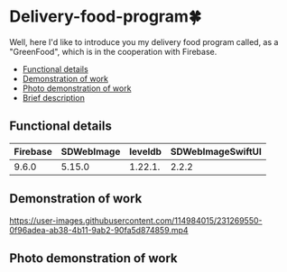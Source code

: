 # Delivery-food-program🍀
Well, here I'd like to introduce you my delivery food program called, as a "GreenFood", which is in the cooperation with Firebase.
-  [Functional details](#Functional-details)
-  [Demonstration of work](#Demonstration-of-work)
-  [Photo demonstration of work](#Photo-demonstration-of-work)
-  [Brief description](#Brief-description)
<a name="Functional-details"/></a>
## Functional details
| **Firebase**    | **SDWebImage**  | **leveldb**     | **SDWebImageSwiftUI** |
|-----------------|-----------------|-----------------|-----------------------|
| 9.6.0           | 5.15.0          | 1.22.1.         | 2.2.2                 |






<a name="Demonstration-of-work"/></a>
## Demonstration of work
https://user-images.githubusercontent.com/114984015/231269550-0f96adea-ab38-4b11-9ab2-90fa5d874859.mp4

<a name="Photo-demonstration-of-work"/></a>
## Photo demonstration of work
